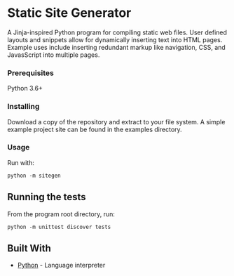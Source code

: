 # Static Site Generator

A Jinja-inspired Python program for compiling static web files. User defined layouts and snippets allow for dynamically inserting text into HTML pages. Example uses include inserting redundant markup like navigation, CSS, and JavasScript into multiple pages.

### Prerequisites

Python 3.6+

### Installing

Download a copy of the repository and extract to your file system. A simple example project site can be found in the examples directory.

### Usage

Run with:

```
python -m sitegen
```

## Running the tests

From the program root directory, run:

```
python -m unittest discover tests
```

## Built With

* [Python](https://www.python.org/) - Language interpreter
